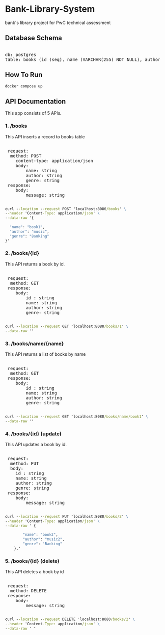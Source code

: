 # Bank-Library-System
bank's library project for PwC technical assessment

## Database Schema
<pre> 
db: postgres
table: books (id (seq), name (VARCHAR(255) NOT NULL), author(VARCHAR(255)), genre(VARCHAR(255)))
</pre> 
## How To Run

```cmd
docker compose up
```

## API Documentation

This app consists of 5 APIs.

### 1. /books
This API inserts a record to books table  
<pre> 
 request:  
  method: POST 
    content-type: application/json  
    body:  
        name: string  
        author: string  
        genre: string  
 response:  
    body:  
        message: string
 </pre>

```cmd
curl --location --request POST 'localhost:8080/books' \
--header 'Content-Type: application/json' \
--data-raw '{
    
  "name": "book1",
  "author": "music",
  "genre": "Banking"
}'
```

### 2. /books/{id}
This API returns a book by id.
<pre> 
 request:  
  method: GET
 response:  
    body:  
        id : string
        name: string
        author: string
        genre: string
 </pre>

```cmd
curl --location --request GET 'localhost:8080/books/1' \
--data-raw ''
```
### 3. /books/name/{name}
This API returns a list of books by name
<pre> 
 request:  
  method: GET
 response:  
    body:  
        id : string
        name: string
        author: string
        genre: string
 </pre>

```cmd
curl --location --request GET 'localhost:8080/books/name/book1' \
--data-raw ''
```
### 4. /books/{id} (update)

This API updates a book by id.
<pre> 
 request:  
  method: PUT
  body:
    id : string
    name: string
    author: string
    genre: string
 response:  
    body:  
        message: string
 </pre>

```cmd
curl --location --request PUT 'localhost:8080/books/2' \
--header 'Content-Type: application/json' \
--data-raw ' {
      
        "name": "book2",
        "author": "music2",
        "genre": "Banking"
    },'
```

### 5. /books/{id} (delete)
This  API deletes a book by id
<pre> 
 request:  
  method: DELETE
 response:  
    body:  
        message: string
 </pre>

```cmd
curl --location --request DELETE 'localhost:8080/books/2' \
--header 'Content-Type: application/json' \
--data-raw ' '
```




